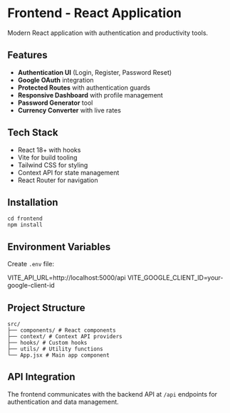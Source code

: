 # Frontend - React Application

Modern React application with authentication and productivity tools.

## Features

- **Authentication UI** (Login, Register, Password Reset)
- **Google OAuth** integration
- **Protected Routes** with authentication guards
- **Responsive Dashboard** with profile management
- **Password Generator** tool
- **Currency Converter** with live rates

## Tech Stack

- React 18+ with hooks
- Vite for build tooling
- Tailwind CSS for styling
- Context API for state management
- React Router for navigation

## Installation

```
cd frontend
npm install
```

## Environment Variables

Create `.env` file:

VITE_API_URL=http://localhost:5000/api
VITE_GOOGLE_CLIENT_ID=your-google-client-id



## Project Structure

```
src/
├── components/ # React components
├── context/ # Context API providers
├── hooks/ # Custom hooks
├── utils/ # Utility functions
└── App.jsx # Main app component
```


## API Integration

The frontend communicates with the backend API at `/api` endpoints for authentication and data management.

